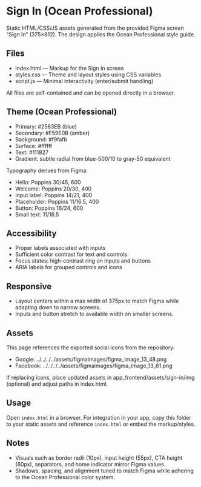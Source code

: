 # Sign In (Ocean Professional)

Static HTML/CSS/JS assets generated from the provided Figma screen “Sign In” (375×812). The design applies the Ocean Professional style guide.

## Files
- index.html — Markup for the Sign In screen
- styles.css — Theme and layout styles using CSS variables
- script.js — Minimal interactivity (enter/submit handling)
  
All files are self-contained and can be opened directly in a browser.

## Theme (Ocean Professional)
- Primary: #2563EB (blue)
- Secondary: #F59E0B (amber)
- Background: #f9fafb
- Surface: #ffffff
- Text: #111827
- Gradient: subtle radial from blue-500/10 to gray-50 equivalent

Typography derives from Figma:
- Hello: Poppins 30/45, 600
- Welcome: Poppins 20/30, 400
- Input label: Poppins 14/21, 400
- Placeholder: Poppins 11/16.5, 400
- Button: Poppins 16/24, 600
- Small text: 11/16.5

## Accessibility
- Proper labels associated with inputs
- Sufficient color contrast for text and controls
- Focus states: high-contrast ring on inputs and buttons
- ARIA labels for grouped controls and icons

## Responsive
- Layout centers within a max width of 375px to match Figma while adapting down to narrow screens.
- Inputs and button stretch to available width on smaller screens.

## Assets
This page references the exported social icons from the repository:
- Google: ../../../../assets/figmaimages/figma_image_13_48.png
- Facebook: ../../../../assets/figmaimages/figma_image_13_61.png

If replacing icons, place updated assets in app_frontend/assets/sign-in/img (optional) and adjust paths in index.html.

## Usage
Open `index.html` in a browser. For integration in your app, copy this folder to your static assets and reference `index.html` or embed the markup/styles.

## Notes
- Visuals such as border radii (10px), input height (55px), CTA height (60px), separators, and home indicator mirror Figma values.
- Shadows, spacing, and alignment tuned to match Figma while adhering to the Ocean Professional color system.
